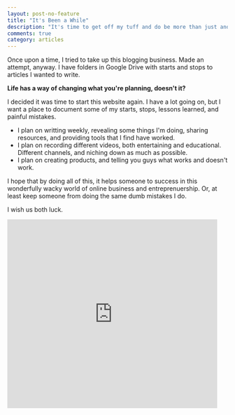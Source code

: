 ```yaml
---
layout: post-no-feature
title: "It's Been a While"
description: "It's time to get off my tuff and do be more than just another number in the tally of people who could have been."
comments: true
category: articles
---
```


Once upon a time, I tried to take up this blogging business. Made an attempt, anyway. I have folders in Google Drive with starts and stops to articles I wanted to write.

 **Life has a way of changing what you're planning, doesn't it?**
 
 I decided it was time to start this website again. I have a lot going on, but I want a place to document some of my starts, stops, lessons learned, and painful mistakes. 
 
 - I plan on writting weekly, revealing some things I'm doing, sharing resources, and providing tools that I find have worked.
 - I plan on recording different videos, both entertaining and educational. Different channels, and niching down as much as possible.
 - I plan on creating products, and telling you guys what works and doesn't work.
 
I hope that by doing all of this, it helps someone to success in this wonderfully wacky world of online business and entreprenuership. Or, at least keep someone from doing the same dumb mistakes I do.

I wish us both luck. 

<iframe src="https://giphy.com/embed/tZCkL6BsL2AAo" width="480" height="431" frameBorder="0" class="giphy-embed" allowFullScreen></iframe>